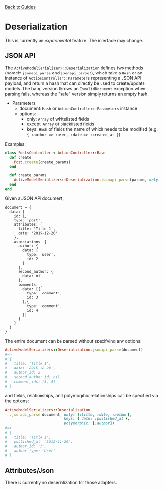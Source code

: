 [Back to Guides](../README.md)

# Deserialization

This is currently an *experimental* feature. The interface may change.

## JSON API

The `ActiveModelSerializers::Deserialization` defines two methods (namely `jsonapi_parse` and `jsonapi_parse!`), which take a `Hash` or an instance of `ActionController::Parameters` representing a JSON API payload, and return a hash that can directly be used to create/update models. The bang version throws an `InvalidDocument` exception when parsing fails, whereas the "safe" version simply returns an empty hash.

- Parameters
  - document: `Hash` or `ActionController::Parameters` instance
  - options:
    - only: `Array` of whitelisted fields
    - except: `Array` of blacklisted fields
    - keys: `Hash` of fields the name of which needs to be modified (e.g. `{ :author => :user, :date => :created_at }`)

Examples:

```ruby
class PostsController < ActionController::Base
  def create
    Post.create(create_params)
  end

  def create_params
    ActiveModelSerializers::Deserialization.jsonapi_parse(params, only: [:title, :content, :author])
  end
end
```



Given a JSON API document,

```
document = {
  data: {
    id: 1,
    type: 'post',
    attributes: {
      title: 'Title 1',
      date: '2015-12-20'
    },
    associations: {
      author: {
        data: {
          type: 'user',
          id: 2
        }
      },
      second_author: {
        data: nil
      },
      comments: {
        data: [{
          type: 'comment',
          id: 3
        },{
          type: 'comment',
          id: 4
        }]
      }
    }
  }
}
```

The entire document can be parsed without specifying any options:
```ruby
ActiveModelSerializers::Deserialization.jsonapi_parse(document)
#=>
# {
#   title: 'Title 1',
#   date: '2015-12-20',
#   author_id: 2,
#   second_author_id: nil
#   comment_ids: [3, 4]
# }
```

and fields, relationships, and polymorphic relationships can be specified via the options:

```ruby
ActiveModelSerializers::Deserialization
  .jsonapi_parse(document, only: [:title, :date, :author],
                           keys: { date: :published_at },
                           polymorphic: [:author])
#=>
# {
#   title: 'Title 1',
#   published_at: '2015-12-20',
#   author_id: '2',
#   author_type: 'User'
# }
```

## Attributes/Json

There is currently no deserialization for those adapters.
